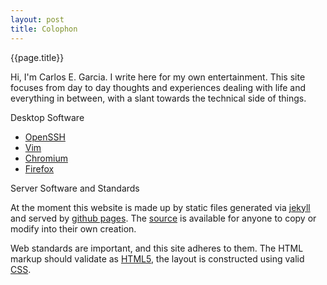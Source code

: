 ```yaml
---
layout: post
title: Colophon
---
```


{{page.title}}

Hi, I'm Carlos E. Garcia. I write here for my own entertainment. This site focuses from day to day thoughts and experiences dealing with life and everything in between, with a slant towards the technical side of things. 

Desktop Software

-   [OpenSSH](http://www.openssh.com/)
-   [Vim](http://www.vim.org/)
-   [Chromium](http://www.chromium.org/Home)
-   [Firefox](http://www.mozilla.org/en-US/firefox/new/)

Server Software and Standards

At the moment this website is made up by static files generated via [jekyll](http://jekyllrb.com/) and served by [github pages](http://pages.github.org/). The [source](https://github.com/cgar/cgar.github.com) is available for anyone to copy or modify into their own creation.

Web standards are important, and this site adheres to them. The HTML markup should validate as [HTML5](http://validator.w3.org/check?uri=http%3A%2F%2Fcgarcia.org&charset=%28detect+automatically%29&doctype=Inline&group=0&user-agent=W3C_Validator%2F1.3), the layout is constructed using valid [CSS](http://jigsaw.w3.org/css-validator/validator?uri=cgarcia.org&profile=css3&usermedium=all&warning=1&vextwarning=&lang=en).
